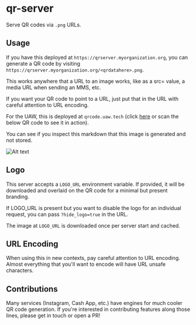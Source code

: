 # qr-server

Serve QR codes via `.png` URLs.

## Usage

If you have this deployed at `https://qrserver.myorganization.org`, you can generate a QR code by visiting `https://qrserver.myorganization.org/<qrdatahere>.png`.

This works anywhere that a URL to an image works, like as a src= value, a media URL when
sending an MMS, etc.

If you want your QR code to point to a URL, just put that in the URL with careful attention to URL encoding.

For the UAW, this is deployed at `qrcode.uaw.tech` (click [here](https://qrcode.uaw.tech/https%3A%2F%2Fwww.youtube.com%2Fwatch%3Fv%3DdQw4w9WgXcQ.png) or scan the below QR code to see it in action).

You can see if you inspect this markdown that this image is generated and not stored.

![Alt text](https://qrcode.uaw.tech/https%3A%2F%2Fwww.youtube.com%2Fwatch%3Fv%3DdQw4w9WgXcQ.png)

## Logo 

This server accepts a `LOGO_URL` environment variable. If provided, it will be downloaded and overlaid on the QR code for a minimal but present branding.

If LOGO_URL is present but you want to disable the logo for an individual request, you can pass `?hide_logo=true` in the URL.

The image at `LOGO_URL` is downloaded once per server start and cached.

## URL Encoding

When using this in new contexts, pay careful attention to URL encoding. Almost everything
that you'll want to encode will have URL unsafe characters.

## Contributions

Many services (Instagram, Cash App, etc.) have engines for much cooler QR code generation.
If you're interested in contributing features along those lines, please get in touch or open a PR!
